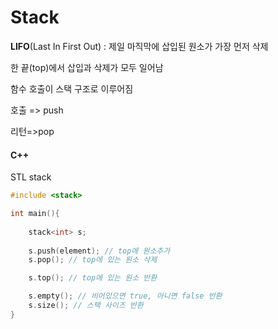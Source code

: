 # Stack

**LIFO**(Last In First Out) : 제일 마직막에 삽입된 원소가 가장 먼저 삭제

한 끝(top)에서 삽입과 삭제가 모두 일어남



함수 호출이 스택 구조로 이루어짐

호출 => push

리턴=>pop



#### C++ 

STL stack

```c++
#include <stack>

int main(){
    
    stack<int> s;
    
    s.push(element); // top에 원소추가
	s.pop(); // top에 있는 원소 삭제

	s.top(); // top에 있는 원소 반환

	s.empty(); // 비어있으면 true, 아니면 false 반환
	s.size(); // 스택 사이즈 반환
}

```


